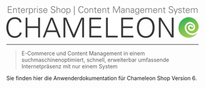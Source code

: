 ![](/assets/chameleon_logo_neu.png)






----


> E-Commerce und Content Management in einem
suchmaschinenoptimiert, schnell, erweiterbar
umfassende Internetpräsenz mit nur einem System

Sie finden hier die Anwenderdokumentation für Chameleon Shop Version 6.













